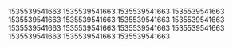 1535539541663
1535539541663
1535539541663
1535539541663
1535539541663
1535539541663
1535539541663
1535539541663
1535539541663
1535539541663
1535539541663
1535539541663
1535539541663
1535539541663
1535539541663